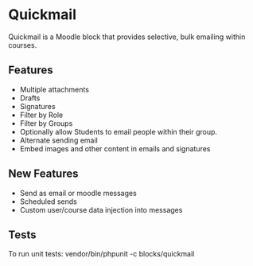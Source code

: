 # Quickmail

Quickmail is a Moodle block that provides selective, bulk emailing within courses.

## Features

* Multiple attachments
* Drafts
* Signatures
* Filter by Role
* Filter by Groups
* Optionally allow Students to email people within their group.
* Alternate sending email
* Embed images and other content in emails and signatures

## New Features

* Send as email or moodle messages
* Scheduled sends
* Custom user/course data injection into messages

## Tests

To run unit tests: vendor/bin/phpunit -c blocks/quickmail
